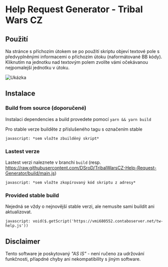 # Help Request Generator - Tribal Wars CZ

## Použití

Na stránce s příchozím útokem se po použití skriptu objeví textové pole s předvyplněnými informacemi o příchozím útoku (naformátované BB kódy).
Kliknutím na jednotku nad textovým polem zvolíte vámi očekávanou nejpomalejší jednotku v útoku.

![Ukázka](https://tools-files.innogamescdn.com/support-attachment/0/d07f9f8987368d155f85a67397c880628d0338f1306a3dccb9d7c9130885ccd4?sv=2017-11-09&sr=b&se=2022-07-18T08:56:57Z&sp=r&sig=7P1rvcV8FYk9udZKUF9qHGAEP2ZBOm1SOGSz8Htr%2B9E%3D)


## Instalace

### Build from source (doporučené)

Instalaci dependencies a build provedete pomocí
`yarn && yarn build`

Pro stable verze builděte z příslušeného tagu s označením stable

`javascript: *sem vložte zbuilděný skript*`

### Lastest verze

Lastest verzi naleznete v branchi `build` (resp. https://raw.githubusercontent.com/DSroD/TribalWarsCZ-Help-Request-Generator/build/main.js)

`javascript: *sem vložte zkopírovaný kód skriptu z adresy*`

### Provided stable build

Nejedná se vždy o nejnovější stable verzi, ale nemusíte sami buildit ani aktualizovat.

`javascript: void($.getScript('https://vmi680552.contaboserver.net/tw-help.js'))`

## Disclaimer

Tento software je poskytovaný *"AS IS"* - není ručeno za udržování funkčnosti, příapdné chyby ani nekompatibility s jiným software.
